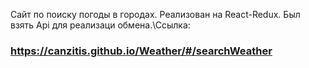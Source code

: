 Сайт по поиску погоды в городах. Реализован на React-Redux. Был взять Api для реализаци обмена.\Ссылка:
### https://canzitis.github.io/Weather/#/searchWeather
